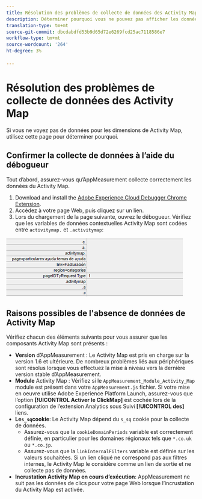```yaml
---
title: Résolution des problèmes de collecte de données des Activity Map
description: Déterminer pourquoi vous ne pouvez pas afficher les données Activity Map dans les demandes d’image
translation-type: tm+mt
source-git-commit: dbcdabdfd53b9d65d72e6269fcd25ac7118586e7
workflow-type: tm+mt
source-wordcount: '264'
ht-degree: 3%

---
```



# Résolution des problèmes de collecte de données des Activity Map

Si vous ne voyez pas de données pour les dimensions de Activity Map, utilisez cette page pour déterminer pourquoi.

## Confirmer la collecte de données à l’aide du débogueur

Tout d’abord, assurez-vous qu’AppMeasurement collecte correctement les données du Activity Map.

1. Download and install the [Adobe Experience Cloud Debugger Chrome Extension](https://docs.adobe.com/content/help/fr-FR/debugger/using/experience-cloud-debugger.html).
2. Accédez à votre page Web, puis cliquez sur un lien.
3. Lors du chargement de la page suivante, ouvrez le débogueur. Vérifiez que les variables de données contextuelles Activity Map sont codées entre `activitymap.` et `.activitymap`:

![Données du débogueur](assets/debugger.png)

## Raisons possibles de l&#39;absence de données de Activity Map

Vérifiez chacun des éléments suivants pour vous assurer que les composants Activity Map sont présents :

* **Version** d’AppMeasurement : Le Activity Map est pris en charge sur la version 1.6 et ultérieure. De nombreux problèmes liés aux périphériques sont résolus lorsque vous effectuez la mise à niveau vers la dernière version stable d’AppMeasurement.
* **Module** Activity Map : Vérifiez si le `AppMeasurement_Module_Activity_Map` module est présent dans votre `AppMeasurement.js` fichier. Si votre mise en oeuvre utilise Adobe Experience Platform Launch, assurez-vous que l’option **[!UICONTROL Activer le ClickMap]** est cochée lors de la configuration de l’extension Analytics sous Suivi **[!UICONTROL des]** liens.
* **Le`s_sq`cookie**: Le Activity Map dépend du `s_sq` cookie pour la collecte de données.
   * Assurez-vous que la `cookieDomainPeriods` variable est correctement définie, en particulier pour les domaines régionaux tels que `*.co.uk` ou `*.co.jp`.
   * Assurez-vous que la `linkInternalFilters` variable est définie sur les valeurs souhaitées. Si un lien cliqué ne correspond pas aux filtres internes, le Activity Map le considère comme un lien de sortie et ne collecte pas de données.
* **Incrustation Activity Map en cours d’exécution**: AppMeasurement ne suit pas les données de clics pour votre page Web lorsque l’incrustation du Activity Map est activée.
